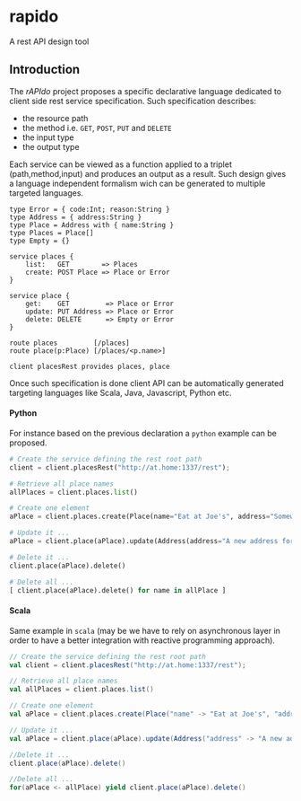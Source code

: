 rapido
======

A rest API design tool 

## Introduction

The *rAPIdo* project proposes a specific declarative language dedicated to client side
rest service specification. Such specification describes:
- the resource path
- the method i.e. `GET`, `POST`, `PUT` and `DELETE`
- the input type
- the output type

Each service can be viewed as a function applied to a triplet (path,method,input)
and produces an output as a result. Such design gives a language independent formalism
wich can be generated to multiple targeted languages. 

```
type Error = { code:Int; reason:String }
type Address = { address:String }
type Place = Address with { name:String }
type Places = Place[]
type Empty = {}

service places {
	list:   GET        => Places
    create: POST Place => Place or Error
}

service place {
   	get:    GET         => Place or Error
   	update: PUT Address => Place or Error
   	delete: DELETE      => Empty or Error
}

route places         [/places]
route place(p:Place) [/places/<p.name>]

client placesRest provides places, place
```

Once such specification is done client API can be automatically generated targeting languages
like Scala, Java, Javascript, Python etc. 

#### Python

For instance based on the previous declaration a `python` example can be proposed.

``` python
# Create the service defining the rest root path
client = client.placesRest("http://at.home:1337/rest");

# Retrieve all place names
allPlaces = client.places.list()

# Create one element
aPlace = client.places.create(Place(name="Eat at Joe's", address="Somewhere ..."))

# Update it ...
aPlace = client.place(aPlace).update(Address(address="A new address for Eat at Joe's"))

# Delete it ...
client.place(aPlace).delete()

# Delete all ...
[ client.place(aPlace).delete() for name in allPlace ]
```

#### Scala 

Same example in `scala` (may be we have to rely on asynchronous layer in order
to have a better integration with reactive programming approach).

``` scala
// Create the service defining the rest root path
val client = client.placesRest("http://at.home:1337/rest");

// Retrieve all place names
val allPlaces = client.places.list()

// Create one element
val aPlace = client.places.create(Place("name" -> "Eat at Joe's", "address" -> "Somewhere ..."))

// Update it ...
val aPlace = client.place(aPlace).update(Address("address" -> "A new address for Eat at Joe's"))

//Delete it ...
client.place(aPlace).delete()

//Delete all ...
for(aPlace <- allPlace) yield client.place(aPlace).delete()
```
